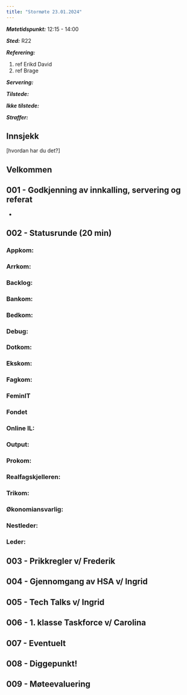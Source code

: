 ```yaml
---
title: "Stormøte 23.01.2024"
---
```


***Møtetidspunkt:*** 12:15 - 14:00

***Sted:*** R22

***Referering:***

1. ref Erikd David
2. ref Brage

***Servering:***

***Tilstede:*** 

***Ikke tilstede:*** 

***Straffer:***

## Innsjekk

[hvordan har du det?]

## Velkommen

## 001 - Godkjenning av innkalling, servering og referat

- 

## 002 - Statusrunde (20 min)

### Appkom:

### Arrkom:

### Backlog:

### Bankom:

### Bedkom:

### Debug:

### Dotkom:

### Ekskom:

### Fagkom:

### FeminIT

### Fondet

### Online IL:

### Output:

### Prokom:

### Realfagskjelleren:

### Trikom:

### Økonomiansvarlig:

### Nestleder:

### Leder:

## 003 - Prikkregler v/ Frederik

## 004 - Gjennomgang av HSA v/ Ingrid

## 005 - Tech Talks v/ Ingrid

## 006 - 1. klasse Taskforce v/ Carolina

## 007 - Eventuelt

## 008 - Diggepunkt!

## 009 - Møteevaluering